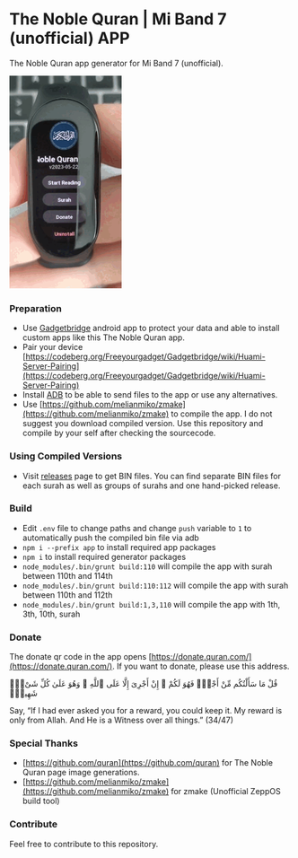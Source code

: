 # The Noble Quran | Mi Band 7 (unofficial) APP

The Noble Quran app generator for Mi Band 7 (unofficial).

![Video](preview.gif)

### Preparation

* Use [Gadgetbridge](https://github.com/Freeyourgadget/Gadgetbridge) android app to protect your data and able to install custom apps like this The Noble Quran app.
* Pair your device [https://codeberg.org/Freeyourgadget/Gadgetbridge/wiki/Huami-Server-Pairing](https://codeberg.org/Freeyourgadget/Gadgetbridge/wiki/Huami-Server-Pairing)
* Install [ADB](https://stackoverflow.com/a/32314718/10985637) to be able to send files to the app or use any alternatives.
* Use [https://github.com/melianmiko/zmake](https://github.com/melianmiko/zmake) to compile the app. I do not suggest you download compiled version. Use this repository and compile by your self after checking the sourcecode.

### Using Compiled Versions

* Visit [releases](https://github.com/el-hakkani/quran-miband7/releases/tag/1.0.0) page to get BIN files. You can find separate BIN files for each surah as well as groups of surahs and one hand-picked release.

### Build

* Edit `.env` file to change paths and change `push` variable to `1` to automatically push the compiled bin file via adb
* `npm i --prefix app` to install required app packages
* `npm i` to install required generator packages
* `node_modules/.bin/grunt build:110` will compile the app with surah between 110th and 114th
* `node_modules/.bin/grunt build:110:112` will compile the app with surah between 110th and 112th
* `node_modules/.bin/grunt build:1,3,110` will compile the app with 1th, 3th, 10th, surah

### Donate

The donate qr code in the app opens [https://donate.quran.com/](https://donate.quran.com/). If you want to donate, please use this address.

قُلْ مَا سَأَلْتُكُم مِّنْ أَجْرٍۢ فَهُوَ لَكُمْ ۖ إِنْ أَجْرِىَ إِلَّا عَلَى ٱللَّهِ ۖ وَهُوَ عَلَىٰ كُلِّ شَىْءٍۢ شَهِيدٌۭ

Say, “If I had ever asked you for a reward, you could keep it. My reward is only from Allah. And He is a Witness over all things.” (34/47)

### Special Thanks

* [https://github.com/quran](https://github.com/quran) for The Noble Quran page image generations.
* [https://github.com/melianmiko/zmake](https://github.com/melianmiko/zmake) for zmake (Unofficial ZeppOS build tool)

### Contribute

Feel free to contribute to this repository.
